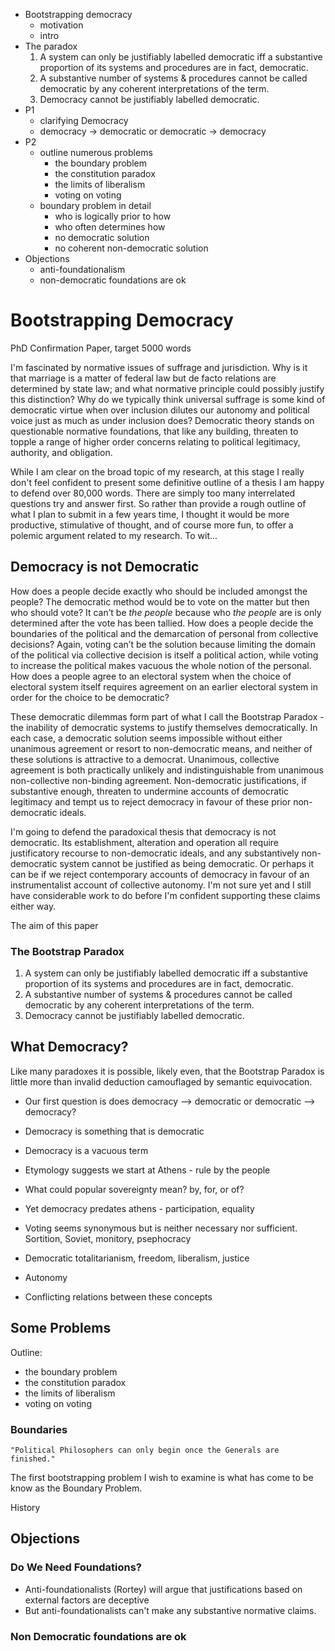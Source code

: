 - Bootstrapping democracy
	- motivation
	- intro
- The paradox
	1. A system can only be justifiably labelled democratic iff a substantive proportion of its systems and procedures are in fact, democratic.
	2. A substantive number of systems & procedures cannot be called democratic by any coherent interpretations of the term.
	3. Democracy cannot be justifiably labelled democratic.
- P1
	- clarifying Democracy
	- democracy -> democratic or democratic -> democracy
- P2
	- outline numerous problems
		- the boundary problem
		- the constitution paradox
		- the limits of liberalism
		- voting on voting
	- boundary problem in detail
		- who is logically prior to how
		- who often determines how
		- no democratic solution
		- no coherent non-democratic solution
- Objections
	- anti-foundationalism
	- non-democratic foundations are ok







# Bootstrapping Democracy

PhD Confirmation Paper, target 5000 words

I'm fascinated by normative issues of suffrage and jurisdiction.  Why is it that marriage is a matter of federal law but de facto relations are determined by state law; and what normative principle could possibly justify this distinction?  Why do we typically think universal suffrage is some kind of democratic virtue when over inclusion dilutes our autonomy and political voice just as much as under inclusion does?  Democratic theory stands on questionable normative foundations, that like any building, threaten to topple a range of higher order concerns relating to political legitimacy, authority, and obligation.  

While I am clear on the broad topic of my research, at this stage I really don't feel confident to present some definitive outline of a thesis I am happy to defend over 80,000 words.  There are simply too many interrelated questions try and answer first.  So rather than provide a rough outline of what I plan to submit in a few years time, I thought it would be more productive, stimulative of thought, and of course more fun, to offer a polemic argument related to my research. To wit...

## Democracy is not Democratic

How does a people decide exactly who should be included amongst the people? The democratic method would be to vote on the matter but then who should vote? It can’t be _the people_ because who _the people_ are is only determined after the vote has been tallied.  How does a people decide the boundaries of the political and the demarcation of personal from collective decisions? Again, voting can’t be the solution because limiting the domain of the political via collective decision is itself a political action, while voting to increase the political makes vacuous the whole notion of the personal.  How does a people agree to an electoral system when the choice of electoral system itself requires agreement on an earlier electoral system in order for the choice to be democratic? 

These democratic dilemmas form part of what I call the Bootstrap Paradox - the inability of democratic systems to justify themselves democratically. In each case, a democratic solution seems impossible without either unanimous agreement or resort to non-democratic means, and neither of these solutions is attractive to a democrat.  Unanimous, collective agreement is both practically unlikely and indistinguishable from unanimous non-collective non-binding agreement. Non-democratic justifications, if substantive enough, threaten to undermine accounts of democratic legitimacy and tempt us to reject democracy in favour of these prior non-democratic ideals.

I'm going to defend the paradoxical thesis that democracy is not democratic. Its establishment, alteration and operation all require justificatory recourse to non-democratic ideals, and any substantively non-democratic system cannot be justified as being democratic.  Or perhaps it can be if we reject contemporary accounts of democracy in favour of an instrumentalist account of collective autonomy.  I'm not sure yet and I still have considerable work to do before I'm confident supporting these claims either way.

The aim of this paper 

### The Bootstrap Paradox

1. A system can only be justifiably labelled democratic iff a substantive proportion of its systems and procedures are in fact, democratic.
2. A substantive number of systems & procedures cannot be called democratic by any coherent interpretations of the term.
3. Democracy cannot be justifiably labelled democratic.


## What Democracy?

Like many paradoxes it is possible, likely even, that the Bootstrap Paradox is little more than invalid deduction camouflaged by semantic equivocation.

- Our first question is does democracy --> democratic or democratic --> democracy?
- Democracy is something that is democratic

- Democracy is a vacuous term
- Etymology suggests we start at Athens - rule by the people
- What could popular sovereignty mean? by, for, or of?
- Yet democracy predates athens - participation, equality
- Voting seems synonymous but is neither necessary nor sufficient. Sortition, Soviet, monitory, psephocracy
- Democratic totalitarianism, freedom, liberalism, justice
- Autonomy
- Conflicting relations between these concepts


## Some Problems

Outline:

- the boundary problem
- the constitution paradox
- the limits of liberalism
- voting on voting


### Boundaries

	"Political Philosophers can only begin once the Generals are finished."

The first bootstrapping problem I wish to examine is what has come to be know as the Boundary Problem.

History

## Objections

### Do We Need Foundations?

- Anti-foundationalists (Rortey) will argue that justifications based on external factors are deceptive
- But anti-foundationalists can't make any substantive normative claims.

### Non Democratic foundations are ok
